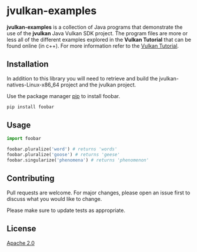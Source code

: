 # jvulkan-examples

<b>jvulkan-examples</b> is a collection of Java programs that demonstrate the use of the <b>jvulkan</b> Java Vulkan SDK project.  The program files are more or less all of the different examples explored in the <b>Vulkan Tutorial</b> that can be found online (in c++).  For more information refer to the [Vulkan Tutorial](https://vulkan-tutorial.com/).

## Installation


In addition to this library you will need to retrieve and build the 
jvulkan-natives-Linux-x86_64 project and the jvulkan project.

Use the package manager [pip](https://pip.pypa.io/en/stable/) to install foobar.

```bash
pip install foobar
```

## Usage

```python
import foobar

foobar.pluralize('word') # returns 'words'
foobar.pluralize('goose') # returns 'geese'
foobar.singularize('phenomena') # returns 'phenomenon'
```

## Contributing
Pull requests are welcome. For major changes, please open an issue first to discuss what you would like to change.

Please make sure to update tests as appropriate.

## License
[Apache 2.0](http://www.apache.org/licenses/LICENSE-2.0)